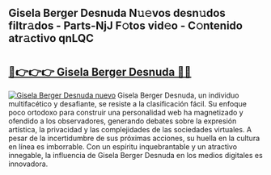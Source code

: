 ## Gisela Berger Desnuda N𝚞𝚎vos desn𝚞dos filtr𝚊dos - Parts-NjJ F𝚘tos vid𝚎o - C𝚘ntenido atr𝚊ctivo qnLQC

# <h2><a href="http://mbczo66.tromn.icu/?c=Gisela+Berger+Desnuda">🔗👉👉👉 Gisela Berger Desnuda 🔗🔗</a></h2>

[![Gisela Berger Desnuda nuevo](https://i.imgur.com/pEAQMta.gif)](http://mbczo66.tromn.icu/?c=Gisela+Berger+Desnuda)
Gisela Berger Desnuda, un individuo multifacético y desafiante, se resiste a la clasificación fácil. Su enfoque poco ortodoxo para construir una personalidad web ha magnetizado y ofendido a los observadores, generando debates sobre la expresión artística, la privacidad y las complejidades de las sociedades virtuales. A pesar de la incertidumbre de sus próximas acciones, su huella en la cultura en línea es imborrable. Con un espíritu inquebrantable y un atractivo innegable, la influencia de Gisela Berger Desnuda en los medios digitales es innovadora.
